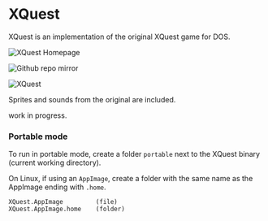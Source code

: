 # XQuest

XQuest is an implementation of the original XQuest game for DOS.  

![XQuest Homepage](http://www.swallowtail.org/xquest)

![Github repo mirror](https://github.com/deverac/xquest2mod)

![XQuest](https://github.com/user-attachments/assets/df06d44e-3929-41f9-82c4-62945f62047d)

Sprites and sounds from the original are included.  

work in progress.

### Portable mode

To run in portable mode, create a folder `portable` next to the XQuest binary (current working directory).  

On Linux, if using an `AppImage`, create a folder with the same name as the AppImage ending with `.home`.

```
XQuest.AppImage         (file)
XQuest.AppImage.home    (folder)
```
